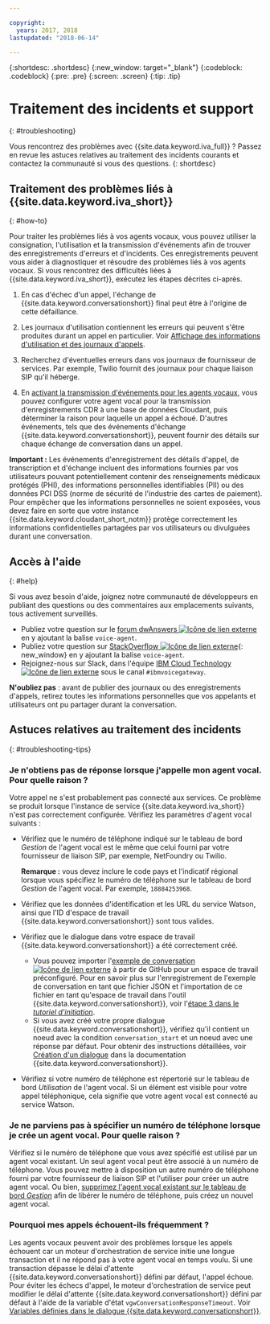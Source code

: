 ```yaml
---

copyright:
  years: 2017, 2018
lastupdated: "2018-06-14"

---
```


{:shortdesc: .shortdesc}
{:new_window: target="_blank"}
{:codeblock: .codeblock}
{:pre: .pre}
{:screen: .screen}
{:tip: .tip}

# Traitement des incidents et support
{: #troubleshooting}

Vous rencontrez des problèmes avec {{site.data.keyword.iva_full}} ? Passez en revue les astuces relatives au traitement des incidents courants et contactez la communauté si vous des questions.
{: shortdesc}

## Traitement des problèmes liés à {{site.data.keyword.iva_short}}
{: #how-to}

Pour traiter les problèmes liés à vos agents vocaux, vous pouvez utiliser la consignation, l'utilisation et la transmission d'événements afin de trouver des enregistrements d'erreurs et d'incidents. Ces enregistrements peuvent vous aider à diagnostiquer et résoudre des problèmes liés à vos agents vocaux. Si vous rencontrez des difficultés liées à {{site.data.keyword.iva_short}}, exécutez les étapes décrites ci-après.

1. En cas d'échec d'un appel, l'échange de {{site.data.keyword.conversationshort}} final peut être à l'origine de cette défaillance.

1. Les journaux d'utilisation contiennent les erreurs qui peuvent s'être produites durant un appel en particulier. Voir [Affichage des informations d'utilisation et des journaux d'appels](logging.html).

1. Recherchez d'éventuelles erreurs dans vos journaux de fournisseur de services. Par exemple, Twilio fournit des journaux pour chaque liaison SIP qu'il héberge.

1. En [activant la transmission d'événements pour les agents vocaux](event-forwarding.html), vous pouvez configurer votre agent vocal pour la transmission d'enregistrements CDR à une base de données Cloudant, puis déterminer la raison pour laquelle un appel a échoué. D'autres événements, tels que des événements d'échange {{site.data.keyword.conversationshort}}, peuvent fournir des détails sur chaque échange de conversation dans un appel.

**Important :** Les événements d'enregistrement des détails d'appel, de transcription et d'échange incluent des informations fournies par vos utilisateurs pouvant potentiellement contenir des renseignements médicaux protégés (PHI), des informations personnelles identifiables (PII) ou des données PCI DSS (norme de sécurité de l'industrie des cartes de paiement). Pour empêcher que les informations personnelles ne soient exposées, vous devez faire en sorte que votre instance {{site.data.keyword.cloudant_short_notm}} protège correctement les informations confidentielles partagées par vos utilisateurs ou divulguées durant une conversation.


## Accès à l'aide
{: #help}

Si vous avez besoin d'aide, joignez notre communauté de développeurs en publiant des questions ou des commentaires aux emplacements suivants, tous activement surveillés.

* Publiez votre question sur le [forum dwAnswers ![Icône de lien externe](../../icons/launch-glyph.svg "Icône de lien externe")](https://developer.ibm.com/answers/topics/voice-agent/) en y ajoutant la balise `voice-agent`.
* Publiez votre question sur [StackOverflow ![Icône de lien externe](../../icons/launch-glyph.svg "Icône de lien externe")](http://stackoverflow.com/questions/tagged/voice-agent){: new_window} en y ajoutant la balise `voice-agent`.
* Rejoignez-nous sur Slack, dans l'équipe [IBM Cloud Technology ![Icône de lien externe](../../icons/launch-glyph.svg "Icône de lien externe")](https://slack-invite-ibm-cloud-tech.mybluemix.net/) sous le canal `#ibmvoicegateway`.

**N'oubliez pas** : avant de publier des journaux ou des enregistrements d'appels, retirez toutes les informations personnelles que vos appelants et utilisateurs ont pu partager durant la conversation.

## Astuces relatives au traitement des incidents
{: #troubleshooting-tips}

### Je n'obtiens pas de réponse lorsque j'appelle mon agent vocal. Pour quelle raison ?

Votre appel ne s'est probablement pas connecté aux services. Ce problème se produit lorsque l'instance de service {{site.data.keyword.iva_short}} n'est pas correctement configurée. Vérifiez les paramètres d'agent vocal suivants :

* Vérifiez que le numéro de téléphone indiqué sur le tableau de bord _Gestion_ de l'agent vocal est le même que celui fourni par votre fournisseur de liaison SIP, par exemple, NetFoundry ou Twilio.

   **Remarque :** vous devez inclure le code pays et l'indicatif régional lorsque vous spécifiez le numéro de téléphone sur le tableau de bord _Gestion_ de l'agent vocal. Par exemple, `18884253968`.

* Vérifiez que les données d'identification et les URL du service Watson, ainsi que l'ID d'espace de travail {{site.data.keyword.conversationshort}} sont tous valides.
* Vérifiez que le dialogue dans votre espace de travail {{site.data.keyword.conversationshort}} a été correctement créé.
  * Vous pouvez importer l'[exemple de conversation ![Icône de lien externe](../../icons/launch-glyph.svg "Icône de lien externe")](https://github.com/WASdev/sample.voice.gateway/blob/master/conversation/voice-gateway-conversation-en.json) à partir de GitHub pour un espace de travail préconfiguré. Pour en savoir plus sur l'enregistrement de l'exemple de conversation en tant que fichier JSON et l'importation de ce fichier en tant qu'espace de travail dans l'outil {{site.data.keyword.conversationshort}}, voir l'[étape 3 dans le *tutoriel d'initiation*](getting-started.html#step3).
  * Si vous avez créé votre propre dialogue {{site.data.keyword.conversationshort}}, vérifiez qu'il contient un noeud avec la condition `conversation_start` et un noeud avec une réponse par défaut. Pour obtenir des instructions détaillées, voir [Création d'un dialogue](../conversation/dialog-build.html) dans la documentation {{site.data.keyword.conversationshort}}.
* Vérifiez si votre numéro de téléphone est répertorié sur le tableau de bord _Utilisation_ de l'agent vocal. Si un élément est visible pour votre appel téléphonique, cela signifie que votre agent vocal est connecté au service Watson.

### Je ne parviens pas à spécifier un numéro de téléphone lorsque je crée un agent vocal. Pour quelle raison ?

Vérifiez si le numéro de téléphone que vous avez spécifié est utilisé par un agent vocal existant. Un seul agent vocal peut être associé à un numéro de téléphone. Vous pouvez mettre à disposition un autre numéro de téléphone fourni par votre fournisseur de liaison SIP et l'utiliser pour créer un autre agent vocal. Ou bien, [supprimez l'agent vocal existant sur le tableau de bord _Gestion_](managing.html#delete_va) afin de libérer le numéro de téléphone, puis créez un nouvel agent vocal.

### Pourquoi mes appels échouent-ils fréquemment ?

Les agents vocaux peuvent avoir des problèmes lorsque les appels échouent car un moteur d'orchestration de service initie une longue transaction et il ne répond pas à votre agent vocal en temps voulu. Si une transaction dépasse le délai d'attente {{site.data.keyword.conversationshort}} défini par défaut, l'appel échoue. Pour éviter les échecs d'appel, le moteur d'orchestration de service peut modifier le délai d'attente {{site.data.keyword.conversationshort}} défini par défaut à l'aide de la variable d'état `vgwConversationResponseTimeout`. Voir [Variables définies dans le dialogue {{site.data.keyword.conversationshort}}](https://www.ibm.com/support/knowledgecenter/SS4U29/api.html#variables-conv).
